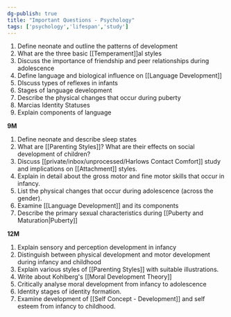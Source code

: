 ```yaml
---
dg-publish: true
title: "Important Questions - Psychology"
tags: ['psychology','lifespan','study']
---
```


1. Define neonate and outline the patterns of development 
2. What are the three basic [[Temperament]]al styles 
3. Discuss the importance of friendship and peer relationships during adolescence 
4. Define language and biological influence on [[Language Development]] 
5. DIscuss types of reflexes in infants
6. Stages of language development 
7. Describe the physical changes that occur during puberty 
8. Marcias Identity Statuses 
9. Explain components of language 

**9M**
1. Define neonate and describe sleep states 
2. What are [[Parenting Styles]]? What are their effects on social development of children?
3. Discuss [[private/inbox/unprocessed/Harlows Contact Comfort]] study and implications on [[Attachment]] styles.
4. Explain in detail about the gross motor and fine motor skills that occur in infancy.
5. List the physical changes that occur during adolescence (across the gender).
6. Examine [[Language Development]] and its components 
7. Describe the primary sexual characteristics during [[Puberty and Maturation|Puberty]]

**12M**
1. Explain sensory and perception development in infancy 
2. Distinguish between physical development and motor development during infancy and childhood
3. Explain various styles of [[Parenting Styles]] with suitable illustrations. 
4. Write about Kohlberg's [[Moral Development Theory]] 
5. Critically analyse moral development from infancy to adolescence 
6. Identity stages of identity formation. 
7. Examine development of [[Self Concept - Development]] and self esteem from infancy to childhood.


